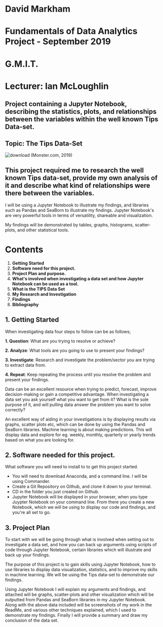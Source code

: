 # David Markham
# Fundamentals of Data Analytics Project - September 2019
# G.M.I.T. 
# Lecturer: Ian McLoughlin 


## Project containing a Jupyter Notebook, describing the statistics, plots, and relationships between the variables within the well known Tips Data-set.

## Topic: The Tips Data-Set

![download](https://user-images.githubusercontent.com/47174160/67091657-22f6ac80-f1a5-11e9-9474-680c86e77c6f.jpg) (Monster.com, 2019) 

## This project required me to research the well known Tips data-set, provide my own analysis of it and describe what kind of relationships were there between the variables.

I will be using a Jupyter Notebook to illustrate my findings, and libraries such as Pandas and SeaBorn to illustrate my findings. Jupyter Notebook's are very powerful tools in terms of versatility, shareable and visualization.

My findings will be demonstrated by tables, graphs, histograms, scatter-plots, and other statistical tools. 

# Contents 
1. **Getting Started** 
2. **Software need for this project.** 
3. **Project Plan and purpose.** 
4. **What's involved when investigating a data set and how Jupyter Notebook can be used as a tool.**
5. **What is the TIPS Data Set**
6. **My Research and Investigation**
7. **Findings**
8. **Bibliography**

## 1. Getting Started

When investigating data four steps to follow can be as follows;

**1. Question**: What are you trying to resolve or achieve?

**2. Analyze**: What tools are you going to use to present your findings?

**3. Investigate**: Research and investigate the problem/sector you are trying to extract data from.

**4. Repeat**: Keep repeating the process until you resolve the problem and present your findings.

Data can be an excellent resource when trying to predict, forecast, improve decision-making or gain a competitive advantage. When investigating a data set you ask yourself what you want to get from it? What is the sole purpose of it, and will pulling data answer the problem you want to solve correctly?

An excellent way of aiding in your investigations is by displaying results via graphs, scatter plots etc, which can be done by using the Pandas and SeaBorn libraries. Machine learning is about making predictions. This will display data and explore for eg. weekly, monthly, quarterly or yearly trends based on what you are looking for.

## 2. Software needed for this project.

What software you will need to install to to get this project started.


- You will need to download Anaconda, and a command line. I will be using Commander.
- Create a Git Repository on Github, and clone it down to your terminal. 
- CD in the folder you just created on Github. 
- Jupyter Notebook will be displayed in your browser, when you type Juypter Notebook on your command line. From there you create a new Notebook, which we will be using to display our code and findings, and you're all set to go. 

## 3. Project Plan

To start with we will be going through what is involved when setting out to investigate a data set, and how you can back up arguments using scripts of code through Jupyter Notebook, certain libraries which will illustrate and back up your findings.

The purpose of this project is to gain skills using Jupyter Notebook, how to use libraries to display data visualization, statistics, and to improve my skills in machine learning. We will be using the Tips data-set to demonstrate our findings.

Using Jupyter Notebook I will explain my arguments and findings, and attached will be graphs, scatter-plots and other visualization which will be outputted from Pandas and SeaBorn libraries in my Jupyter Notebook. Along with the above data included will be screenshots of my work in the ReadMe, and various other techniques explained, which I used to demonstrate my findings. Finally I will provide a summary and draw my conclusion of the data set.








